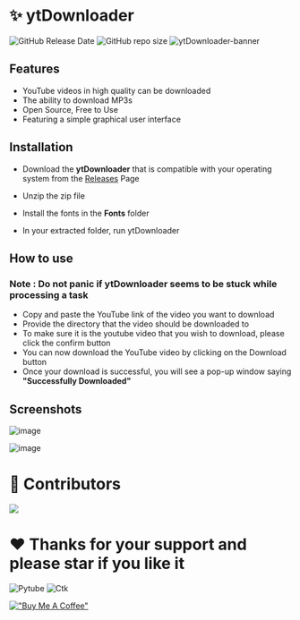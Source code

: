 # ✨ ytDownloader 

<img alt="GitHub Release Date" src="https://img.shields.io/github/release-date/kavindu-aka-sid/ytdownloader"> <img alt="GitHub repo size" src="https://img.shields.io/github/repo-size/kavindu-aka-sid/ytdownloader">
![ytDownloader-banner](https://user-images.githubusercontent.com/81173459/173522511-48b2c0c8-bf12-4d87-9124-3127312afcfa.png)



## Features 

- YouTube videos in high quality can be downloaded
- The ability to download MP3s
- Open Source, Free to Use
- Featuring a simple graphical user interface

## Installation

- Download the **ytDownloader** that is compatible with your operating system from the [Releases](https://github.com/itzkavindu/ytDownloader/releases) Page

- Unzip the zip file
- Install the fonts in the **Fonts** folder
- In your extracted folder, run ytDownloader

## How to use

### Note : Do not panic if ytDownloader seems to be stuck while processing a  task

- Copy and paste the YouTube link of the video you want to download  
- Provide the directory that the video should be downloaded to
- To make sure it is the youtube video that you wish to download, please click the confirm button
- You can now download the YouTube video by clicking on the Download button 
- Once your download is successful, you will see a pop-up window saying **"Successfully Downloaded"**

## Screenshots
![image](https://user-images.githubusercontent.com/81173459/173237013-e5aed54b-869b-4e08-a923-1f3fed523ae7.png)



![image](https://user-images.githubusercontent.com/81173459/173237038-3ff1e1cf-d8fa-4140-8455-10fb16c80e96.png)

# 🔧 Contributors

<a href="https://github.com/itzkavindu/ytDownloader/graphs/contributors">
  <img src="https://contrib.rocks/image?repo=itzkavindu/ytDownloader" />
</a>

# ❤ Thanks for your support and please star if you like it
<img alt="Pytube" src="https://img.shields.io/badge/Made%20with-Pytube-9cf?style=for-the-badge&logo=github">
<img alt="Ctk" src="https://img.shields.io/badge/GUI%20was%20Made%20Using-CustomTkinter-9cf?style=for-the-badge&logo=github">

[!["Buy Me A Coffee"](https://www.buymeacoffee.com/assets/img/custom_images/orange_img.png)](https://www.buymeacoffee.com/kavindunimsara)
